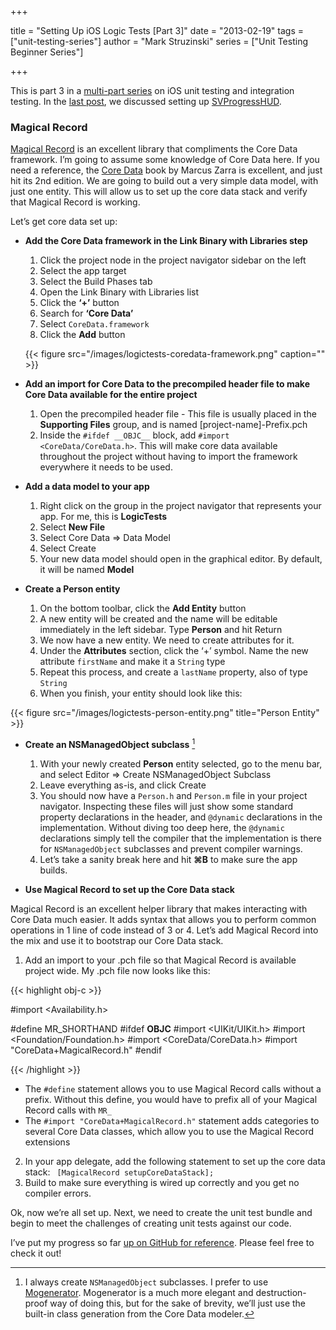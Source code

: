 +++

title = "Setting Up iOS Logic Tests [Part 3]"
date = "2013-02-19"
tags = ["unit-testing-series"]
author = "Mark Struzinski"
series = ["Unit Testing Beginner Series"]

+++

This is part 3 in a [multi-part series][series] on iOS unit testing and
integration testing. In the [last post][last-post], we discussed setting
up [SVProgressHUD][svprogresshud].

<!--more-->

### Magical Record
[Magical Record][magicalrecord] is an excellent library that compliments the
Core Data framework. I’m going to assume some knowledge of Core Data here.
If you need a reference, the [Core Data][amazon] book by Marcus Zarra is
excellent, and just hit its 2nd edition. We are going to build out a very
simple data model, with just one entity. This will allow us to set up the core
data stack and verify that Magical Record is working.

Let’s get core data set up:

- **Add the Core Data framework in the Link Binary with Libraries step**
	1. Click the project node in the project navigator sidebar on the left
	2. Select the app target
	3. Select the Build Phases tab
	4. Open the Link Binary with Libraries list
	5. Click the **‘+’** button
	6. Search for **‘Core Data’**
	7. Select `CoreData.framework`
	8. Click the **Add** button

	{{< figure src="/images/logictests-coredata-framework.png" caption="" >}}

- **Add an import for Core Data to the precompiled header file to make Core
Data available for the entire project**
	1. Open the precompiled header file - This file is usually placed in the
	**Supporting Files** group, and is named [project-name]-Prefix.pch
	2. Inside the `#ifdef __OBJC__` block, add `#import <CoreData/CoreData.h>`.
	This will make core data available throughout the project without having to import the framework everywhere it needs to be used.

- **Add a data model to your app**
	1. Right click on the group in the project navigator that represents your app.
	For me, this is **LogicTests**
	2. Select **New File**
	3. Select Core Data => Data Model
	4. Select Create
	5. Your new data model should open in the graphical editor. By default,
	it will be named **Model**

- **Create a Person entity**
	1. On the bottom toolbar, click the **Add Entity** button
	2. A new entity will be created and the name will be editable immediately in
	the left sidebar. Type **Person** and hit Return
	3. We now have a new entity. We need to create attributes for it.
	4. Under the **Attributes** section, click the ‘+’ symbol. Name the new
	attribute `firstName` and make it a `String` type
	5. Repeat this process, and create a `lastName` property, also of type `String`
	6. When you finish, your entity should look like this:

{{< figure src="/images/logictests-person-entity.png" title="Person Entity" >}}

- **Create an NSManagedObject subclass** [^1]
	1. With your newly created **Person** entity selected, go to the menu bar,
	and select Editor => Create NSManagedObject Subclass
	2. Leave everything as-is, and click Create
	3. You should now have a `Person.h` and `Person.m` file in your project
	navigator. Inspecting these files will just show some standard property
	declarations in the header, and `@dynamic` declarations in the implementation.
	Without diving too deep here, the `@dynamic` declarations simply tell the
	compiler that the implementation is there for `NSManagedObject` subclasses and
	prevent compiler warnings.
	4. Let’s take a sanity break here and hit **⌘B** to make sure the app builds.

- **Use Magical Record to set up the Core Data stack**

Magical Record is an excellent helper library that makes interacting with Core
Data much easier. It adds syntax that allows you to perform common operations
in 1 line of code instead of 3 or 4. Let’s add Magical Record into the mix and
use it to bootstrap our Core Data stack.

1. Add an import to your .pch file so that Magical Record is available project
wide. My .pch file now looks like this:

{{< highlight obj-c >}}


#import <Availability.h>

#define MR_SHORTHAND
#ifdef __OBJC__
  #import <UIKit/UIKit.h>
  #import <Foundation/Foundation.h>
  #import <CoreData/CoreData.h>
	#import "CoreData+MagicalRecord.h"
#endif

{{< /highlight >}}

- The `#define` statement allows you to use Magical Record calls without a
prefix. Without this define, you would have to prefix all of your Magical Record
calls with `MR_`
- The `#import "CoreData+MagicalRecord.h"` statement adds categories to several
Core Data classes, which allow you to use the Magical Record extensions

2. In your app delegate, add the following statement to set up the core data stack:
	` [MagicalRecord setupCoreDataStack];`
3. Build to make sure everything is wired up correctly and you get no compiler errors.

Ok, now we’re all set up. Next, we need to create the unit test bundle and begin
to meet the challenges of creating unit tests against our code.

I’ve put my progress so far [up on GitHub for reference][github]. Please feel
free to check it out!


[^1]: I always create `NSManagedObject` subclasses. I prefer to use
[Mogenerator][mogenerator]. Mogenerator is a much
more elegant and destruction-proof way of doing this, but for the sake of
brevity, we’ll just use the built-in class generation from the Core
Data modeler.


[amazon]: http://www.amazon.com/gp/product/1937785084/ref=as_li_qf_sp_asin_tl?ie=UTF8&camp=1789&creative=9325&creativeASIN=1937785084&linkCode=as2&tag=markstruz0a-20
[github]: https://github.com/ski081/LogicTests
[mogenerator]: https://github.com/rentzsch/mogenerator
[magicalrecord]: http://magicalrecord.com/
[series]: /blog/2013/02/01/unit-testing-series/
[last-post]: /blog/2013/02/13/setting-up-ios-logic-tests-part-2/
[svprogresshud]: https://github.com/samvermette/SVProgressHUD
